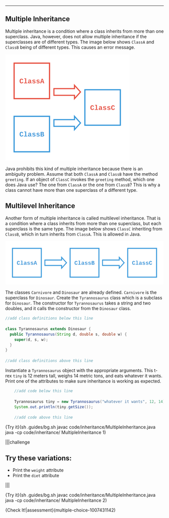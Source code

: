 ----------

## Multiple Inheritance

Multiple inheritance is a condition where a class inherits from more than one superclass. Java, however, does not allow multiple inheritance if the superclasses are of different types. The image below shows `ClassA` and `ClassB` being of different types. This causes an error message. 

![Multiple Superclasses](.guides/img/inheritance/multiple_superclasses.png)

Java prohibits this kind of multiple inheritance because there is an ambiguity problem. Assume that both `ClassA` and `ClassB` have the method `greeting`. If an object of `ClassC` invokes the `greeting` method, which one does Java use? The one from `ClassA` or the one from `ClassB`? This is why a class cannot have more than one superclass of a different type.

## Multilevel Inheritance

Another form of multiple inheritance is called multilevel inheritance. That is a condition where a class inherits from more than one superclass, but each superclass is the same type. The image below shows `ClassC` inheriting from `ClassB`, which in turn inherits from `ClassA`. This is allowed in Java.

![Multilevel Inheritance](.guides/img/inheritance/inheritance_hierarchy2.png)

The classes `Carnivore` and `Dinosaur` are already defined. `Carnivore` is the superclass for `Dinosaur`. Create the `Tyrannosaurus` class which is a subclass for `Dinosaur`. The constructor for `Tyrannosaurus` takes a string and two doubles, and it calls the constructor from the `Dinosaur` class.

```java
//add class definitions below this line

class Tyrannosaurus extends Dinosaur {
  public Tyrannosaurus(String d, double s, double w) {
    super(d, s, w);
  }
}

//add class definitions above this line
```

Instantiate a `Tyrannosaurus` object with the appropriate arguments. This t-rex `tiny` is 12 meters tall, weighs 14 metric tons, and eats whatever it wants. Print one of the attributes to make sure inheritance is working as expected.

```java
    //add code below this line
  
    Tyrannosaurus tiny = new Tyrannosaurus("whatever it wants", 12, 14);
    System.out.println(tiny.getSize());
  
    //add code above this line
```

{Try it}(sh .guides/bg.sh javac code/inheritance/MultipleInheritance.java java -cp code/inheritance/ MultipleInheritance 1)

|||challenge
## Try these variations:
* Print the `weight` attribute
* Print the `diet` attribute

|||

{Try it}(sh .guides/bg.sh javac code/inheritance/MultipleInheritance.java java -cp code/inheritance/ MultipleInheritance 2)

{Check It!|assessment}(multiple-choice-1007431142)
